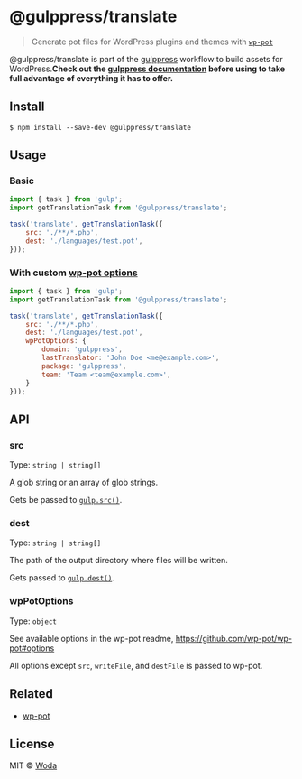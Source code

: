 # @gulppress/translate

> Generate pot files for WordPress plugins and themes with [`wp-pot`](https://github.com/wp-pot/wp-pot)

@gulppress/translate is part of the [gulppress](https://github.com/wwwoda/gulppress) workflow to build assets for WordPress.**Check out the [gulppress documentation](https://github.com/wwwoda/gulppress) before using to take full advantage of everything it has to offer.**

## Install

```
$ npm install --save-dev @gulppress/translate
```

## Usage

### Basic

```js
import { task } from 'gulp';
import getTranslationTask from '@gulppress/translate';

task('translate', getTranslationTask({
    src: './**/*.php',
    dest: './languages/test.pot',
}));
```

### With custom [wp-pot options](#wpPotOptions)

```js
import { task } from 'gulp';
import getTranslationTask from '@gulppress/translate';

task('translate', getTranslationTask({
    src: './**/*.php',
    dest: './languages/test.pot',
    wpPotOptions: {
        domain: 'gulppress',
        lastTranslator: 'John Doe <me@example.com>',
        package: 'gulppress',
        team: 'Team <team@example.com>',
    }
}));
```

## API

### src

Type: `string | string[]`

A glob string or an array of glob strings.

Gets  be passed to [`gulp.src()`](https://gulpjs.com/docs/en/api/src/).

### dest

Type: `string | string[]`

The path of the output directory where files will be written.

Gets passed to [`gulp.dest()`](https://gulpjs.com/docs/en/api/dest/).

### wpPotOptions

Type: `object`

See available options in the wp-pot readme, <https://github.com/wp-pot/wp-pot#options>

All options except `src`, `writeFile`, and `destFile` is passed to wp-pot.

## Related

- [wp-pot](https://github.com/wp-pot/wp-pot)

## License

MIT © [Woda](https://github.com/wwwoda)
